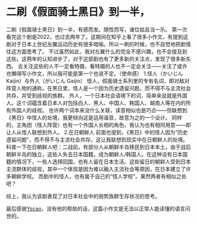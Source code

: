 二刷《假面骑士黑日》到一半，
==========
二刷《假面骑士黑日》到一半，有感而发。随性而写，诸位姑且当一乐。
第一次看完这个剧是2022，也过去两年了。这期间在知乎上看了很多小作文，有提到这剧对于日本上世纪左翼运动历史有很多暗喻。所以一刷的时候，也不自觉地把剧情往这方面思考了。
不过虽然如此，我对左翼什么的完全不感兴趣，也不会提及到这些。这两年的认知进步了，对于这部剧也有了更多新的关注点，发现了很多新东西。
会关注这些的人不一定看特摄，看特摄的人也不一定会关注——关注了或许也懒得写小作文，所以我可能是第一个也说不定。（使命感）
1.怪人（かいじん Kaijin）与外人（がいじん Gaijin）
怪人，假面骑士系列里的专有名词，即对敌对阵营人物的通称。在黑日里，怪人是一个因为历史遗留问题，而不得不与主流社会共存，并受到歧视的族群。
外人，一个日本社会语境下的词，简单来说就是外国人。这个词蕴含着日本人对包括白人、黑人、中国人、韩国人、越南人等在内的所有外国人的歧视。
也许两个词本来没什么关联，读音相似也是巧合——但联想到《黑日》中怪人的处境，我更倾向这是运用谐音，故意为之的一个设计。
同样的，主角团（怪人阵营）也有一个外国人长相的角色，我认为也有相同用意——即让人从怪人联想到外人。
2.在日朝鲜人
前面也提到，《黑日》中的怪人因为“历史遗留问题”，而不得不与主流社会共存。这让我联想到现实中在日朝鲜人的处境。
科普一下在日朝鲜人吧：二战前，有部分人从朝鲜半岛移民到日本本土，由于战后朝鲜半岛的独立，这些人失去日本国籍，成为朝鲜人/韩国人。在这种没有日本国籍的情况下，一些人选择回国，也有人留在日本生活。这些留日的朝鲜人受到日本主流群体的歧视，其中一个体现是因为难以融入主流社会等原因，在日本建立了许多朝鲜学校。
而剧中的怪人，也有属于自己的“怪人学校”。果然两者有相似之处吧？

综上，我认为该剧表现了对日本社会中的弱势族群生存状况的思考。



最后感谢[Yscao](https://space.bilibili.com/2017869)，没有他的帮助的话，这篇小作文是无法以正常人能读懂的语言问世的。